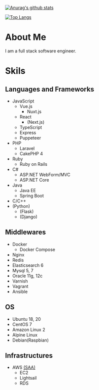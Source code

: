 [![Anurag's github stats](https://github-readme-stats.vercel.app/api?username=MasanoriIwakura)](https://github.com/anuraghazra/github-readme-stats)

[![Top Langs](https://github-readme-stats.vercel.app/api/top-langs/?username=MasanoriIwakura)](https://github.com/anuraghazra/github-readme-stats)

# About Me

I am a full stack software engineer.

# Skils

## Languages and Frameworks

- JavaScript
  - Vue.js
    - Nuxt.js
  - React
    - (Next.js)
  - TypeScript
  - Express
  - Puppeteer
- PHP
  - Laravel
  - CakePHP 4
- Ruby
  - Ruby on Rails
- C#
  - ASP.NET WebForm/MVC
  - ASP.NET Core
- Java
  - Java EE
  - Spring Boot
- C/C++
- (Python)
  - (Flask)
  - (Django)

## Middlewares

- Docker
  - Docker Compose
- Nginx
- Redis
- Elasticsearch 6
- Mysql 5, 7
- Oracle 11g, 12c
- Varnish
- Vagrant
- Ansible

## OS

- Ubuntu 18, 20
- CentOS 7
- Amazon Linux 2
- Alpine Linux
- Debian(Raspbian)

## Infrastructures

- AWS [(SAA)](https://www.certmetrics.com/amazon/public/badge.aspx?i=1&t=c&d=2019-05-27&ci=AWS00899713)
  - EC2
  - Lightsail
  - RDS
